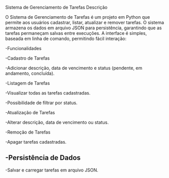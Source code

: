 Sistema de Gerenciamento de Tarefas
Descrição

O Sistema de Gerenciamento de Tarefas é um projeto em Python que permite aos usuários cadastrar, listar, atualizar e remover tarefas. O sistema armazena os dados em arquivo JSON para persistência, garantindo que as tarefas permaneçam salvas entre execuções. A interface é simples, baseada em linha de comando, permitindo fácil interação:

-Funcionalidades

-Cadastro de Tarefas

-Adicionar descrição, data de vencimento e status (pendente, em andamento, concluída).

-Listagem de Tarefas

-Visualizar todas as tarefas cadastradas.

-Possibilidade de filtrar por status.

-Atualização de Tarefas

-Alterar descrição, data de vencimento ou status.

-Remoção de Tarefas

-Apagar tarefas cadastradas.

-Persistência de Dados
-----------------------------------------------------------------------------------------------------------------------------------------------------------------------------------------------------------------------



-Salvar e carregar tarefas em arquivo JSON.
